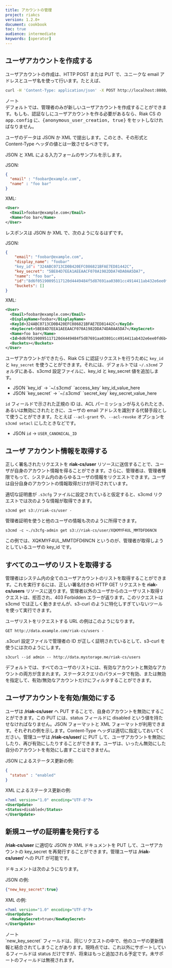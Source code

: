 ```yaml
---
title: アカウントの管理
project: riakcs
version: 1.2.0+
document: cookbook
toc: true
audience: intermediate
keywords: [operator]
---
```


## ユーザアカウントを作成する

ユーザアカウントの作成は、HTTP POST または PUT で、ユニークな email アドレスとユーザ名を使って行います。たとえば、

```bash
curl -H 'Content-Type: application/json' -X POST http://localhost:8080/riak-cs/user --data '{"email":"foobar@example.com", "name":"foo bar"}'
```

<div class="note"><div class="title">ノート</div>
デフォルトでは、管理者のみが新しいユーザアカウントを作成することができます。もしも、認証なしにユーザアカウントを作る必要があるなら、Riak CS の <tt>app.config</tt> に、<tt>{anonymous_user_creation, true}</tt> をセットしなければなりません。
</div>

ユーザのデータは JSON か XML で提出します。このとき、その形式と Content-Type ヘッダの値とは一致させるべきです。

JSON と XML による入力フォームのサンプルを示します。

JSON:

```json
{
  "email" : "foobar@example.com",
  "name" : "foo bar"
}
```

XML:

```xml
<User>
  <Email>foobar@example.com</Email>
  <Name>foo bar</Name>
</User>
```

レスポンスは JSON か XML で、次のようになるはずです。

JSON:

```json
{
    "email": "foobar@example.com",
    "display_name": "foobar"
    "key_id": "324ABC0713CD0B420EFC086821BFAE7ED81442C",
    "key_secret": "5BE84D7EEA1AEEAACF070A1982DDA74DA0AA5DA7",
    "name": "foo bar",
    "id":"8d6f05190095117120d4449484f5d87691aa03801cc4914411ab432e6ee0fd6b",
    "buckets": []
}
```

XML:

```xml
<User>
  <Email>foobar@example.com</Email>
  <DisplayName>foobar</DisplayName>
  <KeyId>324ABC0713CD0B420EFC086821BFAE7ED81442C</KeyId>
  <KeySecret>5BE84D7EEA1AEEAACF070A1982DDA74DA0AA5DA7</KeySecret>
  <Name>foo bar</Name>
  <Id>8d6f05190095117120d4449484f5d87691aa03801cc4914411ab432e6ee0fd6b</Id>
  <Buckets></Buckets>
</User>
```

ユーザアカウントができたら、Riak CS に認証リクエストを行うために `key_id` と `key_secret` を使うことができます。それには、デフォルトでは `~/.s3cmd` フォルダにある、s3cmd 設定ファイルに、key_id と key_secret 値を追加します。

* JSON \`key_id\` -> \`~/.s3cmd\` \`access_key\` key_id_value_here
* JSON \`key_secret\` -> \`~/.s3cmd\` \`secret_key\` key_secret_value_here

`id` フィールドで示された正規の ID は、ACL パーミッションが与えられたとき、あるいは無効にされたときに、ユーザの email アドレスを識別する代替手段として使うことができます。たとえば `--acl-grant` や、`--acl-revoke` オプションを `s3cmd setacl` にしたときなどです。

* JSON `id` -> `USER_CANONICAL_ID`

## ユーザ アカウント情報を取得する
正しく署名されたリクエストを **riak-cs/user** リソースに送信することで、ユーザが自身のアカウント情報を得ることができます。さらに、管理者は、管理者権限でもって、システム内のあらゆるユーザの情報をリクエストできます。ユーザは自分自身のアカウントの情報取得だけが許可されています。

適切な証明書が `.s3cfg` ファイルに設定されていると仮定すると、s3cmd リクエストでは次のような情報が取得できます。

    s3cmd get s3://riak-cs/user -

管理者証明を使うと他のユーザの情報も次のように所得できます。

    s3cmd -c ~./s3cfg-admin get s3://riak-cs/user/XQKMYF4UL_MMTDFD6NCN

この例では、XQKMYF4UL_MMTDFD6NCN というのが、管理者が取得しようとしているユーザの key_id です。

## すべてのユーザのリストを取得する
管理者はシステム内の全てのユーザアカウントのリストを取得することができます。これを実行するには、正しい署名付きの HTTP GET リクエストを **riak-cs/users** リソースに送ります。管理者以外のユーザからのユーザリスト取得リクエストは、拒否され、403 Forbidden エラーが返ります。このリクエストは s3cmd では正しく動きませんが、s3-curl のように特化しすぎていないツールを使って実行できます。

ユーザリストをリクエストする URL の例はこのようになります。

    GET http://data.example.com/riak-cs/users -

.s3curl 設定ファイルで管理者の ID が正しく証明されているとして、s3-curl を使うには次のようにします。

    s3curl --id admin -- http://data.mystorage.me/riak-cs/users

デフォルトでは、すべてのユーザのリストには、有効なアカウントと無効なアカウントの両方が含まれます。ステータスクエリのパラメータで有効、または無効を指定して、有効/無効なアカウントだけにフィルタすることができます。

## ユーザアカウントを有効/無効にする
ユーザは **/riak-cs/user** へ PUT することで、自身のアカウントを無効にすることができます。この PUT には、status フィールドに disabled という値を持たせなければなりません。JSON フォーマットと XML フォーマットが利用できます。それぞれの例を示します。Content-Type ヘッダは適切に指定しておいてください。管理ユーザは **/riak-cs/user/<user-key-id>** に PUT して、ユーザアカウントを無効にしたり、再び有効にしたりすることができます。ユーザは、いったん無効にした自分のアカウントを有効にし直すことはできません。

JSON によるステータス更新の例:

```json
{
  "status" : "enabled"
}
```

XML によるステータス更新の例:

```xml
<?xml version="1.0" encoding="UTF-8"?>
<UserUpdate>
<Status>disabled</Status>
</UserUpdate>
```

## 新規ユーザの証明書を発行する
**/riak-cs/user** に適切な JSON か XML ドキュメントを PUT して、ユーザアカウントの key_secret を再発行することができます。管理ユーザは **/riak-cs/user/<key-id>** への PUT が可能です。

ドキュメントは次のようになります。

JSON の例:

```json
{"new_key_secret":true}
```

XML の例:

```xml
<?xml version="1.0" encoding="UTF-8"?>
<UserUpdate>
  <NewKeySecret>true</NewKeySecret>
</UserUpdate>
```

<div class="note">
<div class="title">ノート</div>
`new_key_secret` フィールドは、同じリクエストの中で、他のユーザの更新情報と結合されてしまうことがあります。現時点では、これ以外にサポートしているフィールドは status だけですが、将来はもっと追加される予定です。未サポートのフィールドは無視されます。
</div>
